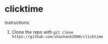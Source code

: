 # clicktime
Instructions:
1. Clone the repo with ``git clone https://github.com/shashank2000/clicktime``
